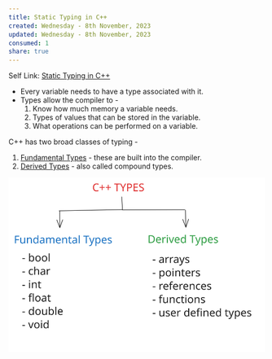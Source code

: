 ```yaml
---
title: Static Typing in C++
created: Wednesday - 8th November, 2023
updated: Wednesday - 8th November, 2023
consumed: 1
share: true
---
```


Self Link: [Static Typing in C++](Static%20Typing%20in%20C++.md)

* Every variable needs to have a type associated with it.
* Types allow the compiler to - 
  1. Know how much memory a variable needs.
  1. Types of values that can be stored in the variable.
  1. What operations can be performed on a variable.

C++ has two broad classes of typing - 

1. [Fundamental Types](./Fundamental%20Types.md) - these are built into the compiler.
1. [Derived Types](./Derived%20Types.md) - also called compound types.

![C++ Types Drawing.excalidraw](./2.%20Areas/Technology/C++/C++%20Types%20Drawing.svg)
